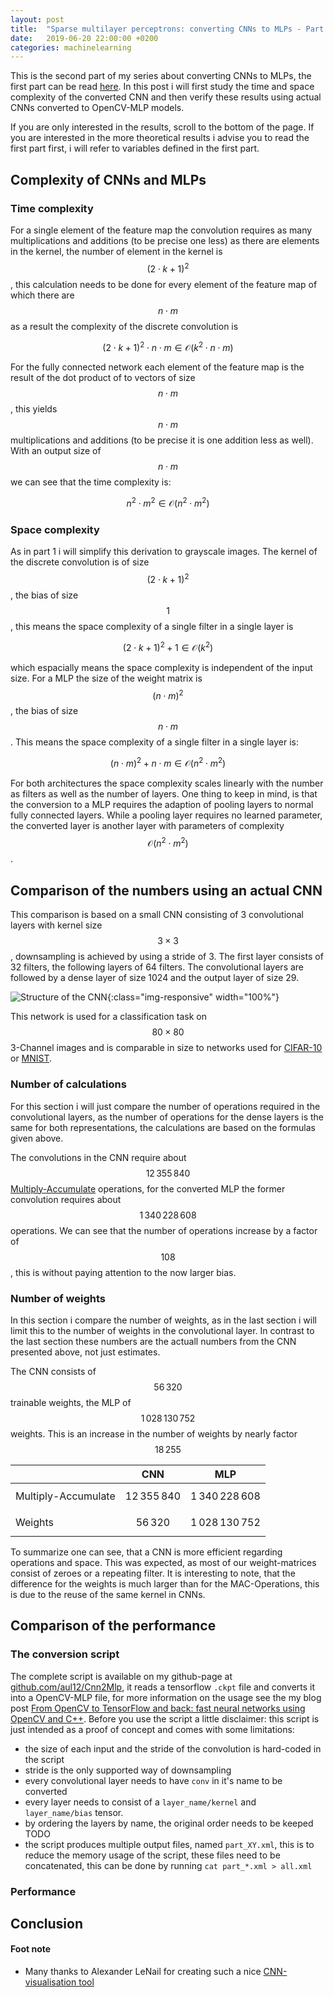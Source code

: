 ```yaml
---
layout: post
title:  "Sparse multilayer perceptrons: converting CNNs to MLPs - Part 2"
date:   2019-06-20 22:00:00 +0200
categories: machinelearning
---
```

This is the second part of my series about converting CNNs to MLPs, the first part can be read [here](https://aul12.me/machinelearning/2019/06/10/cnn-mlp-1.html).
In this post i will first study the time and space complexity of the converted CNN and then verify these results using actual CNNs converted to OpenCV-MLP models.

If you are only interested in the results, scroll to the bottom of the page. 
If you are interested in the more theoretical results i advise you to read the first part first, i will refer to variables defined in the first part.

## Complexity of CNNs and MLPs
### Time complexity
For a single element of the feature map the convolution requires as many multiplications and additions (to be precise one less) as there are elements in the kernel,
the number of element in the kernel is $${(2 \cdot k + 1)}^2$$, this calculation needs to be done for every element of the feature map of which there are $$n \cdot m$$ as a result the complexity of the discrete convolution is

$${(2 \cdot k + 1)}^2 \cdot n \cdot m \in \mathcal{O}(k^2 \cdot n \cdot m)$$

For the fully connected network each element of the feature map is the result of the dot product of to vectors of size $$n \cdot m$$, this yields $$n \cdot m$$ multiplications and additions (to be precise it is one addition less as well). With an output size of $$n \cdot m$$ we can see that the time complexity is:

$$n^2 \cdot m^2 \in \mathcal{O}(n^2 \cdot m^2)$$


### Space complexity
As in part 1 i will simplify this derivation to grayscale images. The kernel of the discrete convolution is of size $${(2 \cdot k + 1)}^2$$, the bias of size $$1$$,
this means the space complexity of a single filter in a single layer is 

$${(2 \cdot k + 1)}^2 + 1 \in \mathcal{O}(k^2)$$

which espacially means the space complexity is independent of the input size. 
For a MLP the size of the weight matrix is $${(n \cdot m)}^2$$, the bias of size $$n \cdot m$$. 
This means the space complexity of a single filter in a single layer is:

$${(n \cdot m)}^2 + n \cdot m \in \mathcal{O}(n^2 \cdot m^2)$$

For both architectures the space complexity scales linearly with the number as filters as well as the number of layers. 
One thing to keep in mind, is that the conversion to a MLP requires the adaption of pooling layers to normal fully connected layers. 
While a pooling layer requires no learned parameter, the converted layer is another layer with parameters of complexity $$\mathcal{O}(n^2 \cdot m^2)$$.

## Comparison of the numbers using an actual CNN
This comparison is based on a small CNN consisting of 3 convolutional layers with kernel size $$3 \times 3$$, downsampling is achieved by using a stride of 3.
The first layer consists of 32 filters, the following layers of 64 filters. The convolutional layers are followed by a dense layer of size 1024 and the output
layer of size 29.

![Structure of the CNN](../../../../../assets/img/cnn-mlp-2/nn.svg){:class="img-responsive" width="100%"}

This network is used for a classification task on $$80 \times 80$$ 3-Channel images and is comparable in size to networks used for 
[CIFAR-10](https://www.cs.toronto.edu/~kriz/cifar.html) or [MNIST](http://yann.lecun.com/exdb/mnist/).

### Number of calculations
For this section i will just compare the number of operations required in the convolutional layers, as the number of operations for the dense layers is the
same for both representations, the calculations are based on the formulas given above.

The convolutions in the CNN require about $$12\,355\,840$$ [Multiply-Accumulate](https://de.wikipedia.org/wiki/Multiply-Accumulate) operations,
for the converted MLP the former convolution requires about $$1\,340\,228\,608$$ operations.
We can see that the number of operations increase by a factor of $$108$$, this is without paying attention to the now larger bias.

### Number of weights
In this section i compare the number of weights, as in the last section i will limit this to the number of weights in the convolutional layer. In contrast to the last section these numbers are the actuall numbers from the CNN presented above, not just estimates.

The CNN consists of $$56\,320$$ trainable weights, the MLP of $$1\,028\,130\,752$$ weights. 
This is an increase in the number of weights by nearly factor $$18\,255$$

| | CNN | MLP |
| --- | --- | --- |
| Multiply-Accumulate | $$12\,355\,840$$ | $$1\,340\,228\,608$$ |
| Weights | $$56\,320$$ | $$1\,028\,130\,752$$ |

To summarize one can see, that a CNN is more efficient regarding operations and space. 
This was expected, as most of our weight-matrices consist of zeroes or a repeating filter.
It is interesting to note, that the difference for the weights is much larger than for the MAC-Operations, this is due to the reuse of the same kernel in CNNs.

## Comparison of the performance
### The conversion script
The complete script is available on my github-page at [github.com/aul12/Cnn2Mlp](https://github.com/aul12/Cnn2Mlp), it reads a tensorflow `.ckpt`
file and converts it into a OpenCV-MLP file, for more information on the usage see the my blog post [From OpenCV to TensorFlow and back: fast neural networks using OpenCV and C++](https://aul12.me/machinelearning/2019/06/07/mlp-cpp.html). 
Before you use the script a little disclaimer: this script is just intended as a proof of concept and comes with some limitations: 
 * the size of each input and the stride of the convolution is hard-coded in the script
 * stride is the only supported way of downsampling
 * every convolutional layer needs to have `conv` in it's name to be converted
 * every layer needs to consist of a `layer_name/kernel` and `layer_name/bias` tensor.
 * by ordering the layers by name, the original order needs to be keeped TODO
 * the script  produces multiple output files, named `part_XY.xml`, this is to reduce the memory usage of the script, these files need to be concatenated, this can be done by running `cat part_*.xml > all.xml`

### Performance

## Conclusion

#### Foot note
* Many thanks to Alexander LeNail for creating such a nice [CNN-visualisation tool](http://alexlenail.me/NN-SVG)
